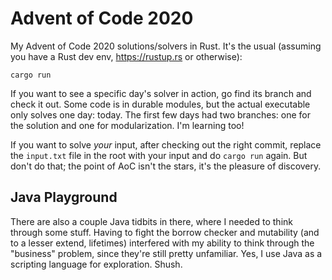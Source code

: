# Advent of Code 2020

My Advent of Code 2020 solutions/solvers in Rust. It's the usual (assuming you
have a Rust dev env, https://rustup.rs or otherwise):

    cargo run

If you want to see a specific day's solver in action, go find its branch and
check it out. Some code is in durable modules, but the actual executable only
solves one day: today. The first few days had two branches: one for the solution
and one for modularization. I'm learning too!

If you want to solve _your_ input, after checking out the right commit, replace
the `input.txt` file in the root with your input and do `cargo run` again. But
don't do that; the point of AoC isn't the stars, it's the pleasure of discovery.

## Java Playground

There are also a couple Java tidbits in there, where I needed to think through
some stuff. Having to fight the borrow checker and mutability (and to a lesser
extend, lifetimes) interfered with my ability to think through the "business"
problem, since they're still pretty unfamiliar. Yes, I use Java as a scripting
language for exploration. Shush.
